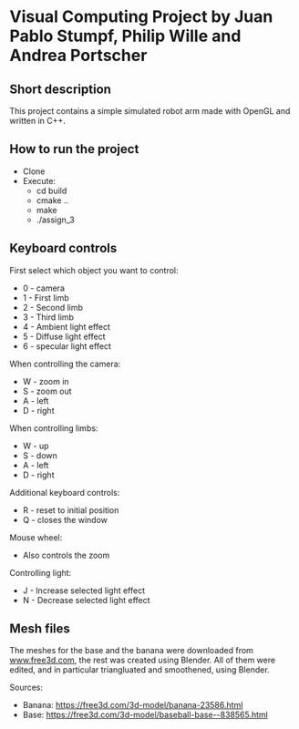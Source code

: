 # Visual Computing Project by Juan Pablo Stumpf, Philip Wille and Andrea Portscher

## Short description

This project contains a simple simulated robot arm made with OpenGL and written in C++. 

## How to run the project

- Clone
- Execute:
  - cd build
  - cmake ..
  - make
  - ./assign_3

## Keyboard controls

First select which object you want to control:

- 0 - camera
- 1 - First limb
- 2 - Second limb
- 3 - Third limb
- 4 - Ambient light effect
- 5 - Diffuse light effect
- 6 - specular light effect

When controlling the camera:

- W - zoom in
- S - zoom out
- A - left
- D - right

When controlling limbs:

- W - up
- S - down
- A - left
- D - right

Additional keyboard controls:

- R - reset to initial position
- Q - closes the window

Mouse wheel:

- Also controls the zoom

Controlling light:

- J - Increase selected light effect
- N - Decrease selected light effect

## Mesh files

The meshes for the base and the banana were downloaded from www.free3d.com, the rest was created using Blender.
All of them were edited, and in particular triangluated and smoothened, using Blender.

Sources:

- Banana: https://free3d.com/3d-model/banana-23586.html
- Base: https://free3d.com/3d-model/baseball-base--838565.html

